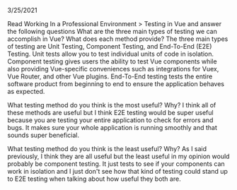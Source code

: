 3/25/2021

Read Working In a Professional Environment > Testing in Vue and answer the following questions
What are the three main types of testing we can accomplish in Vue? What does each method provide?
The three main types of testing are Unit Testing, Component Testing, and End-To-End (E2E) Testing. 
Unit tests allow you to test individual units of code in isolation.
Component testing gives users the ability to test Vue components while also providing Vue-specific conveniences such as integrations for Vuex, Vue Router, and other Vue plugins.
End-To-End testing tests the entire software product from beginning to end to ensure the application behaves as expected.

What testing method do you think is the most useful? Why?
I think all of these methods are useful but I think E2E testing would be super useful because you are testing your entire application to check for errors and bugs. It makes sure your whole application is running smoothly and that sounds super beneficial.

What testing method do you think is the least useful? Why?
As I said previously, I think they are all useful but the least useful in my opinion would probably be component testing. It just tests to see if your components can work in isolation and I just don't see how that kind of testing could stand up to E2E testing when talking about how useful they both are.